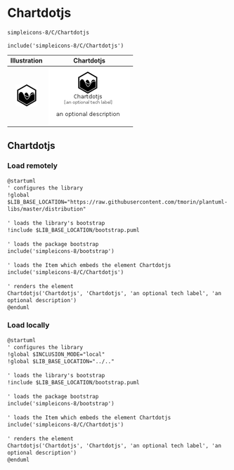 # Chartdotjs


```text
simpleicons-8/C/Chartdotjs
```

```text
include('simpleicons-8/C/Chartdotjs')
```



| Illustration | Chartdotjs |
| :---: | :---: |
| ![illustration for Illustration](../../simpleicons-8/C/Chartdotjs.png) | ![illustration for Chartdotjs](../../simpleicons-8/C/Chartdotjs.Local.png) |




## Chartdotjs

### Load remotely
```plantuml
@startuml
' configures the library
!global $LIB_BASE_LOCATION="https://raw.githubusercontent.com/tmorin/plantuml-libs/master/distribution"

' loads the library's bootstrap
!include $LIB_BASE_LOCATION/bootstrap.puml

' loads the package bootstrap
include('simpleicons-8/bootstrap')

' loads the Item which embeds the element Chartdotjs
include('simpleicons-8/C/Chartdotjs')

' renders the element
Chartdotjs('Chartdotjs', 'Chartdotjs', 'an optional tech label', 'an optional description')
@enduml
```

### Load locally
```plantuml
@startuml
' configures the library
!global $INCLUSION_MODE="local"
!global $LIB_BASE_LOCATION="../.."

' loads the library's bootstrap
!include $LIB_BASE_LOCATION/bootstrap.puml

' loads the package bootstrap
include('simpleicons-8/bootstrap')

' loads the Item which embeds the element Chartdotjs
include('simpleicons-8/C/Chartdotjs')

' renders the element
Chartdotjs('Chartdotjs', 'Chartdotjs', 'an optional tech label', 'an optional description')
@enduml
```

